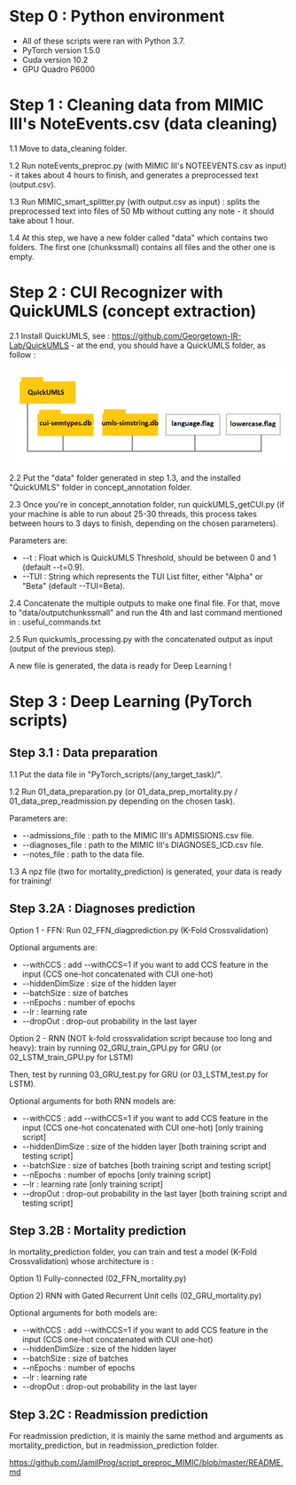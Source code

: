 # Step 0 : Python environment
- All of these scripts were ran with Python 3.7.
- PyTorch version 1.5.0
- Cuda version 10.2
- GPU Quadro P6000

# Step 1 : Cleaning data from MIMIC III's NoteEvents.csv (data cleaning)
1.1 Move to data_cleaning folder.

1.2 Run noteEvents_preproc.py (with MIMIC III's NOTEEVENTS.csv as input) - it takes about 4 hours to finish, and generates a preprocessed text (output.csv).

1.3 Run MIMIC_smart_splitter.py (with output.csv as input) : splits the preprocessed text into files of 50 Mb without cutting any note - it should take about 1 hour.

1.4 At this step, we have a new folder called "data" which contains two folders. The first one (chunkssmall) contains all files and the other one is empty.

# Step 2 : CUI Recognizer with QuickUMLS (concept extraction)

2.1 Install QuickUMLS, see : https://github.com/Georgetown-IR-Lab/QuickUMLS - at the end, you should have a QuickUMLS folder, as follow :

![Alt text](miscellaneous/QU_repo.png?raw=true "QuickUMLS Repository tree structure")

2.2 Put the "data" folder generated in step 1.3, and the installed "QuickUMLS" folder in concept_annotation folder.

2.3 Once you're in concept_annotation folder, run quickUMLS_getCUI.py (if your machine is able to run about 25-30 threads, this process takes between hours to 3 days to finish, depending on the chosen parameters).

Parameters are:

* --t : Float which is QuickUMLS Threshold, should be between 0 and 1 (default --t=0.9).
* --TUI : String which represents the TUI List filter, either "Alpha" or "Beta" (default --TUI=Beta).

2.4 Concatenate the multiple outputs to make one final file. For that, move to "data/outputchunkssmall" and run the 4th and last command mentioned in : useful_commands.txt

2.5 Run quickumls_processing.py with the concatenated output as input (output of the previous step).

A new file is generated, the data is ready for Deep Learning !

# Step 3 : Deep Learning (PyTorch scripts)

## Step 3.1 : Data preparation

1.1 Put the data file in "PyTorch_scripts/(any_target_task)/".

1.2 Run 01_data_preparation.py (or 01_data_prep_mortality.py / 01_data_prep_readmission.py depending on the chosen task).

Parameters are:

* --admissions_file : path to the MIMIC III's ADMISSIONS.csv file.
* --diagnoses_file : path to the MIMIC III's DIAGNOSES_ICD.csv file.
* --notes_file : path to the data file.

1.3 A npz file (two for mortality_prediction) is generated, your data is ready for training!

## Step 3.2A : Diagnoses prediction

Option 1 - FFN: Run 02_FFN_diagprediction.py (K-Fold Crossvalidation)

Optional arguments are:

* --withCCS : add --withCCS=1 if you want to add CCS feature in the input (CCS one-hot concatenated with CUI one-hot)
* --hiddenDimSize : size of the hidden layer
* --batchSize : size of batches
* --nEpochs : number of epochs
* --lr : learning rate
* --dropOut : drop-out probability in the last layer

Option 2 - RNN (NOT k-fold crossvalidation script because too long and heavy): train by running 02_GRU_train_GPU.py for GRU (or 02_LSTM_train_GPU.py for LSTM)

Then, test by running 03_GRU_test.py for GRU (or 03_LSTM_test.py for LSTM).

Optional arguments for both RNN models are:

* --withCCS : add --withCCS=1 if you want to add CCS feature in the input (CCS one-hot concatenated with CUI one-hot) [only training script]
* --hiddenDimSize : size of the hidden layer [both training script and testing script]
* --batchSize : size of batches [both training script and testing script]
* --nEpochs : number of epochs [only training script]
* --lr : learning rate [only training script]
* --dropOut : drop-out probability in the last layer [both training script and testing script]

## Step 3.2B : Mortality prediction

In mortality_prediction folder, you can train and test a model (K-Fold Crossvalidation) whose architecture is :

Option 1) Fully-connected (02_FFN_mortality.py)

Option 2) RNN with Gated Recurrent Unit cells (02_GRU_mortality.py)

Optional arguments for both models are:

* --withCCS : add --withCCS=1 if you want to add CCS feature in the input (CCS one-hot concatenated with CUI one-hot)
* --hiddenDimSize : size of the hidden layer
* --batchSize : size of batches
* --nEpochs : number of epochs
* --lr : learning rate
* --dropOut : drop-out probability in the last layer

## Step 3.2C : Readmission prediction

For readmission prediction, it is mainly the same method and arguments as mortality_prediction, but in readmission_prediction folder.

https://github.com/JamilProg/script_preproc_MIMIC/blob/master/README.md
